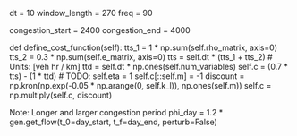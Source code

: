 dt = 10
window_length = 270
freq = 90

congestion_start = 2400
congestion_end = 4000

def define_cost_function(self):
    tts_1 = 1 * np.sum(self.rho_matrix, axis=0)
    tts_2 = 0.3 * np.sum(self.e_matrix, axis=0)
    tts = self.dt * (tts_1 + tts_2)  # Units: [veh hr / km]
    ttd = self.dt * np.ones(self.num_variables)
    self.c = (0.7 * tts) - (1 * ttd)  # TODO: self.eta = 1 
    self.c[::self.m] = -1 
    discount = np.kron(np.exp(-0.05 * np.arange(0, self.k_l)), np.ones(self.m))
    self.c = np.multiply(self.c, discount)

Note: Longer and larger congestion period
phi_day = 1.2 * gen.get_flow(t_0=day_start, t_f=day_end, perturb=False)